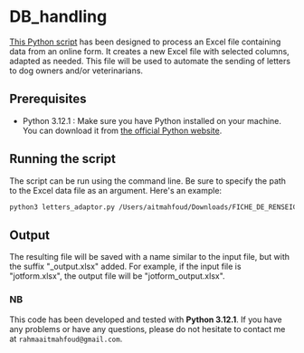 # DB_handling

[This Python script](letters_adaptor.py) has been designed to process an Excel file containing data from an online form. It creates a new Excel file with selected columns, adapted as needed. This file will be used to automate the sending of letters to dog owners and/or veterinarians.

## Prerequisites

- Python 3.12.1 : Make sure you have Python installed on your machine. You can download it from [the official Python website](https://www.python.org/).

## Running the script

The script can be run using the command line. Be sure to specify the path to the Excel data file as an argument. Here's an example:

```bash 
python3 letters_adaptor.py /Users/aitmahfoud/Downloads/FICHE_DE_RENSEIGNEMENTS-4.xlsx
```
## Output
The resulting file will be saved with a name similar to the input file, but with the suffix "_output.xlsx" added. For example, if the input file is "jotform.xlsx", the output file will be "jotform_output.xlsx".

### NB
This code has been developed and tested with **Python 3.12.1**. If you have any problems or have any questions, please do not hesitate to contact me at `rahmaaitmahfoud@gmail.com`.
